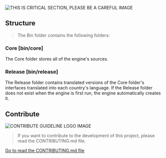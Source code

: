 ![THIS IS CRITICAL SECTION, PLEASE BE A CAREFUL IMAGE](https://i.imgur.com/gZK4gwI.png)

## Structure

> The Bin folder contains the following folders:



### Core [bin/core]

The Core folder stores all of the engine's sources.

### Release [bin/release]

The Release folder contains translated versions of the Core folder's interfaces translated into each country's language. If the Release folder does not exist when the engine is first run, the engine automatically creates it.



## Contribute

![CONTRIBUTE GUIDELINE LOGO IMAGE](https://i.imgur.com/AeMjvYw.png)

> If you want to contribute to the development of this project, please read the CONTRIBUTING.md file.

[Go to read the CONTRIBUTING.md file](https://github.com/hmmhmmhm/dva-engine/blob/master/CONTRIBUTING.md)